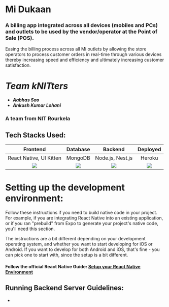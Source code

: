 # Mi Dukaan
### A billing app integrated across all devices (mobiles and PCs) and outlets to be used by the vendor/operator at the Point of Sale (POS).
   
Easing the billing process across all Mi outlets by allowing the store operators to process customer orders in real-time through various devices thereby increasing speed and efficiency and ultimately increasing customer satisfaction.

# *Team kNITters*  <br>
- ***Aabhas Sao*** <br>
- ***Ankush Kumar Lohani*** <br>
### A team from NIT Rourkela

## Tech Stacks Used:
| Frontend | Database | Backend |  Deployed    |
| :---:         |     :---:      |          :---: | :---: |
| React Native,  UI Kitten | MongoDB | Node.js,  Nest.js | Heroku
| ![](https://upload.wikimedia.org/wikipedia/commons/thumb/a/a7/React-icon.svg/1200px-React-icon.svg.png) | ![](https://www.svgrepo.com/show/331488/mongodb.svg) | ![](https://docs.nestjs.com/assets/logo-small.svg) | ![](https://img.stackshare.io/service/133/3wgIDj3j.png) |
    
# Setting up the development environment:
Follow these instructions if you need to build native code in your project. For example, if you are integrating React Native into an existing application, or if you ran "prebuild" from Expo to generate your project's native code, you'll need this section.

The instructions are a bit different depending on your development operating system, and whether you want to start developing for iOS or Android. If you want to develop for both Android and iOS, that's fine - you can pick one to start with, since the setup is a bit different.

#### Follow the official React Native Guide:  [Setup your React Native Environment](https://reactnative.dev/docs/environment-setup)

## Running Backend Server Guidelines:
- 


